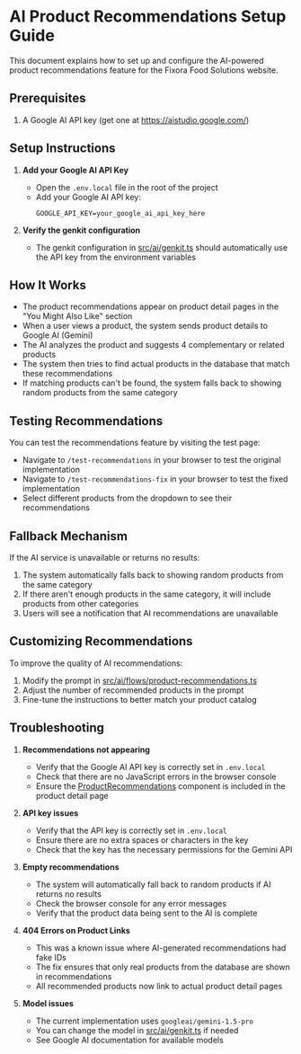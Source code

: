 # AI Product Recommendations Setup Guide

This document explains how to set up and configure the AI-powered product recommendations feature for the Fixora Food Solutions website.

## Prerequisites

1. A Google AI API key (get one at https://aistudio.google.com/)

## Setup Instructions

1. **Add your Google AI API Key**
   - Open the `.env.local` file in the root of the project
   - Add your Google AI API key:
     ```
     GOOGLE_API_KEY=your_google_ai_api_key_here
     ```

2. **Verify the genkit configuration**
   - The genkit configuration in [src/ai/genkit.ts](file:///c%3A/Users/LENOVO/Documents/Fixorafood.lk/fixorafoods/src/ai/genkit.ts) should automatically use the API key from the environment variables

## How It Works

- The product recommendations appear on product detail pages in the "You Might Also Like" section
- When a user views a product, the system sends product details to Google AI (Gemini)
- The AI analyzes the product and suggests 4 complementary or related products
- The system then tries to find actual products in the database that match these recommendations
- If matching products can't be found, the system falls back to showing random products from the same category

## Testing Recommendations

You can test the recommendations feature by visiting the test page:
- Navigate to `/test-recommendations` in your browser to test the original implementation
- Navigate to `/test-recommendations-fix` in your browser to test the fixed implementation
- Select different products from the dropdown to see their recommendations

## Fallback Mechanism

If the AI service is unavailable or returns no results:
1. The system automatically falls back to showing random products from the same category
2. If there aren't enough products in the same category, it will include products from other categories
3. Users will see a notification that AI recommendations are unavailable

## Customizing Recommendations

To improve the quality of AI recommendations:
1. Modify the prompt in [src/ai/flows/product-recommendations.ts](file:///c%3A/Users/LENOVO/Documents/Fixorafood.lk/fixorafoods/src/ai/flows/product-recommendations.ts)
2. Adjust the number of recommended products in the prompt
3. Fine-tune the instructions to better match your product catalog

## Troubleshooting

1. **Recommendations not appearing**
   - Verify that the Google AI API key is correctly set in `.env.local`
   - Check that there are no JavaScript errors in the browser console
   - Ensure the [ProductRecommendations](file:///c%3A/Users/LENOVO/Documents/Fixorafood.lk/fixorafoods/src/components/ProductRecommendations.tsx#L13-L235) component is included in the product detail page

2. **API key issues**
   - Verify that the API key is correctly set in `.env.local`
   - Ensure there are no extra spaces or characters in the key
   - Check that the key has the necessary permissions for the Gemini API

3. **Empty recommendations**
   - The system will automatically fall back to random products if AI returns no results
   - Check the browser console for any error messages
   - Verify that the product data being sent to the AI is complete

4. **404 Errors on Product Links**
   - This was a known issue where AI-generated recommendations had fake IDs
   - The fix ensures that only real products from the database are shown in recommendations
   - All recommended products now link to actual product detail pages

5. **Model issues**
   - The current implementation uses `googleai/gemini-1.5-pro`
   - You can change the model in [src/ai/genkit.ts](file:///c%3A/Users/LENOVO/Documents/Fixorafood.lk/fixorafoods/src/ai/genkit.ts) if needed
   - See Google AI documentation for available models